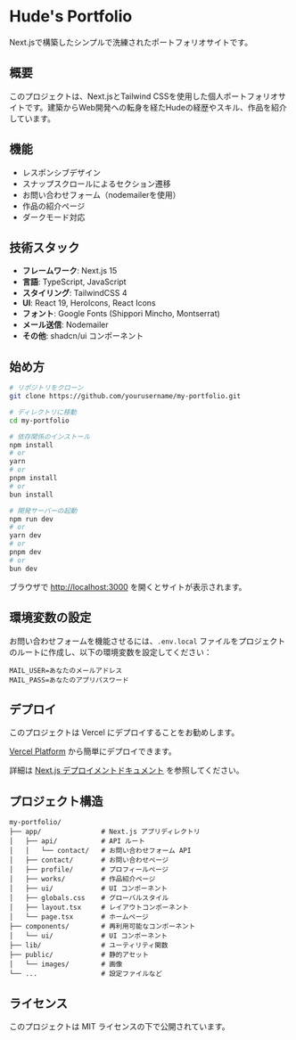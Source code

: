 # Hude's Portfolio

Next.jsで構築したシンプルで洗練されたポートフォリオサイトです。

## 概要

このプロジェクトは、Next.jsとTailwind CSSを使用した個人ポートフォリオサイトです。建築からWeb開発への転身を経たHudeの経歴やスキル、作品を紹介しています。

## 機能

- レスポンシブデザイン
- スナップスクロールによるセクション遷移
- お問い合わせフォーム（nodemailerを使用）
- 作品の紹介ページ
- ダークモード対応

## 技術スタック

- **フレームワーク**: Next.js 15
- **言語**: TypeScript, JavaScript
- **スタイリング**: TailwindCSS 4
- **UI**: React 19, HeroIcons, React Icons
- **フォント**: Google Fonts (Shippori Mincho, Montserrat)
- **メール送信**: Nodemailer
- **その他**: shadcn/ui コンポーネント

## 始め方

```bash
# リポジトリをクローン
git clone https://github.com/yourusername/my-portfolio.git

# ディレクトリに移動
cd my-portfolio

# 依存関係のインストール
npm install
# or
yarn
# or
pnpm install
# or
bun install

# 開発サーバーの起動
npm run dev
# or
yarn dev
# or
pnpm dev
# or
bun dev
```

ブラウザで [http://localhost:3000](http://localhost:3000) を開くとサイトが表示されます。

## 環境変数の設定

お問い合わせフォームを機能させるには、`.env.local` ファイルをプロジェクトのルートに作成し、以下の環境変数を設定してください：

```
MAIL_USER=あなたのメールアドレス
MAIL_PASS=あなたのアプリパスワード
```

## デプロイ

このプロジェクトは Vercel にデプロイすることをお勧めします。

[Vercel Platform](https://vercel.com/new?utm_medium=default-template&filter=next.js&utm_source=create-next-app&utm_campaign=create-next-app-readme) から簡単にデプロイできます。

詳細は [Next.js デプロイメントドキュメント](https://nextjs.org/docs/app/building-your-application/deploying) を参照してください。

## プロジェクト構造

```
my-portfolio/
├── app/               # Next.js アプリディレクトリ
│   ├── api/           # API ルート
│   │   └── contact/   # お問い合わせフォーム API
│   ├── contact/       # お問い合わせページ
│   ├── profile/       # プロフィールページ
│   ├── works/         # 作品紹介ページ
│   ├── ui/            # UI コンポーネント
│   ├── globals.css    # グローバルスタイル
│   ├── layout.tsx     # レイアウトコンポーネント
│   └── page.tsx       # ホームページ
├── components/        # 再利用可能なコンポーネント
│   └── ui/            # UI コンポーネント
├── lib/               # ユーティリティ関数
├── public/            # 静的アセット
│   └── images/        # 画像
└── ...                # 設定ファイルなど
```

## ライセンス

このプロジェクトは MIT ライセンスの下で公開されています。
